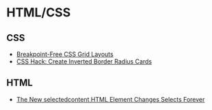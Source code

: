 # HTML/CSS

## CSS
- [Breakpoint-Free CSS Grid Layouts](https://youtu.be/bj0Z_GncIwY)
- [CSS Hack: Create Inverted Border Radius Cards](https://youtu.be/qTfQUXCPA2o)


## HTML
- [The New selectedcontent HTML Element Changes Selects Forever](https://youtu.be/tNBufpGQihY)
